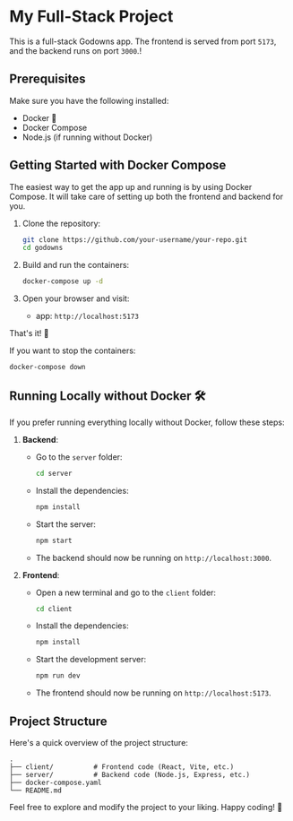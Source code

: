 
# My Full-Stack Project

This is a full-stack Godowns app. The frontend is served from port `5173`, and the backend runs on port `3000`.!

## Prerequisites

Make sure you have the following installed:

- Docker 🐳
- Docker Compose
- Node.js (if running without Docker)

## Getting Started with Docker Compose

The easiest way to get the app up and running is by using Docker Compose. It will take care of setting up both the frontend and backend for you.

1. Clone the repository:
   ```bash
   git clone https://github.com/your-username/your-repo.git
   cd godowns
   ```

2. Build and run the containers:
   ```bash
   docker-compose up -d
   ```

3. Open your browser and visit:
   - app: `http://localhost:5173`

That's it! 🎉

If you want to stop the containers:
```bash
docker-compose down
```

## Running Locally without Docker 🛠️

If you prefer running everything locally without Docker, follow these steps:

1. **Backend**:
   - Go to the `server` folder:
     ```bash
     cd server
     ```
   - Install the dependencies:
     ```bash
     npm install
     ```
   - Start the server:
     ```bash
     npm start
     ```
   - The backend should now be running on `http://localhost:3000`.

2. **Frontend**:
   - Open a new terminal and go to the `client` folder:
     ```bash
     cd client
     ```
   - Install the dependencies:
     ```bash
     npm install
     ```
   - Start the development server:
     ```bash
     npm run dev
     ```
   - The frontend should now be running on `http://localhost:5173`.

## Project Structure

Here's a quick overview of the project structure:

```
.
├── client/          # Frontend code (React, Vite, etc.)
├── server/          # Backend code (Node.js, Express, etc.)
├── docker-compose.yaml
└── README.md
```

Feel free to explore and modify the project to your liking. Happy coding! 🚀

